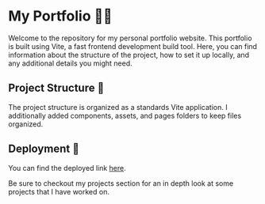 # My Portfolio 👩‍💻

Welcome to the repository for my personal portfolio website. This portfolio is built using Vite, a fast frontend development build tool. Here, you can find information about the structure of the project, how to set it up locally, and any additional details you might need.


## Project Structure 🔨

The project structure is organized as a standards Vite application.  I additionally added components, assets, and pages folders to keep files organized. 

## Deployment 🔗

You can find the deployed link [here](https://www.elysemontano.com/).

Be sure to checkout my projects section for an in depth look at some projects that I have worked on.
